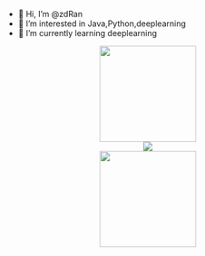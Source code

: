 - 👋 Hi, I’m @zdRan
- 👀 I’m interested in Java,Python,deeplearning
- 🌱 I’m currently learning deeplearning

<div align="center">
    <img height="170px" src="https://github-readme-stats.vercel.app/api?username=zdRan" />
</div>

<div align="center">
    <img  src="https://github-readme-streak-stats.herokuapp.com/?user=zdRan" />
</div>

<div align="center">
   <img height="170px" src="https://github-readme-stats.vercel.app/api/top-langs/?username=zdRan&layout=compact&langs_count=8" />
</div>
<!---
zdRan/zdRan is a ✨ special ✨ repository because its `README.md` (this file) appears on your GitHub profile.
You can click the Preview link to take a look at your changes.
--->
